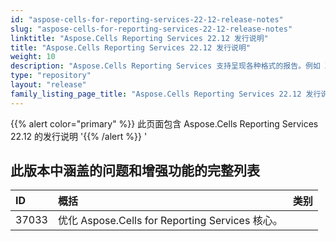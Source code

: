 ```yaml
---
id: "aspose-cells-for-reporting-services-22-12-release-notes"
slug: "aspose-cells-for-reporting-services-22-12-release-notes"
linktitle: "Aspose.Cells Reporting Services 22.12 发行说明"
title: "Aspose.Cells Reporting Services 22.12 发行说明"
weight: 10
description: "Aspose.Cells Reporting Services 支持呈现各种格式的报告。例如 Xlsx、Pdf、Json、Docx、Pptx、Html、Svg、Ods、Png 等"
type: "repository"
layout: "release"
family_listing_page_title: "Aspose.Cells Reporting Services 22.12 发行说明"
---
```

{{% alert color="primary" %}} 
此页面包含 Aspose.Cells Reporting Services 22.12 的发行说明
'{{% /alert %}} '
##  **此版本中涵盖的问题和增强功能的完整列表**

|**ID**|**概括**|**类别**|
| :- | :- | :- |
| 37033 |优化 Aspose.Cells for Reporting Services 核心。|
